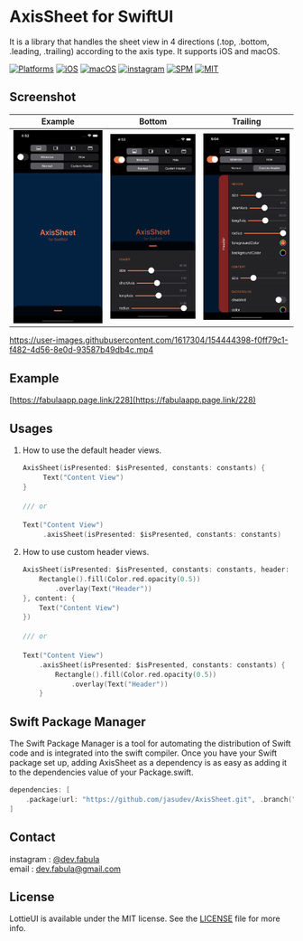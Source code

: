 # **AxisSheet for SwiftUI**
It is a library that handles the sheet view in 4 directions (.top, .bottom, .leading, .trailing) according to the axis type. It supports iOS and macOS.

[![Platforms](https://img.shields.io/badge/Platforms-iOS%20%7C%20macOS-blue?style=flat-square)](https://developer.apple.com/macOS)
[![iOS](https://img.shields.io/badge/iOS-14.0-blue.svg)](https://developer.apple.com/iOS)
[![macOS](https://img.shields.io/badge/macOS-11.0-blue.svg)](https://developer.apple.com/macOS)
[![instagram](https://img.shields.io/badge/instagram-@dev.fabula-orange.svg?style=flat-square)](https://www.instagram.com/dev.fabula)
[![SPM](https://img.shields.io/badge/SPM-compatible-red?style=flat-square)](https://developer.apple.com/documentation/swift_packages/package/)
[![MIT](https://img.shields.io/badge/licenses-MIT-red.svg)](https://opensource.org/licenses/MIT)  

## Screenshot
|Example|Bottom|Trailing|
|:---:|:---:|:---:|
|<img src="Markdown/AxisSheet.png">|<img src="Markdown/bottom.png">|<img src="Markdown/trailing.png">|

https://user-images.githubusercontent.com/1617304/154444398-f0ff79c1-f482-4d56-8e0d-93587b49db4c.mp4

## Example
[https://fabulaapp.page.link/228](https://fabulaapp.page.link/228)

## Usages
1. How to use the default header views.
    ```swift
    AxisSheet(isPresented: $isPresented, constants: constants) {
         Text("Content View")
    }
    
    /// or
    
    Text("Content View")
         .axisSheet(isPresented: $isPresented, constants: constants)
    ```
2. How to use custom header views.
    ```swift
    AxisSheet(isPresented: $isPresented, constants: constants, header: {
        Rectangle().fill(Color.red.opacity(0.5))
            .overlay(Text("Header"))
    }, content: {
        Text("Content View")
    })
    
    /// or
    
    Text("Content View")
        .axisSheet(isPresented: $isPresented, constants: constants) {
            Rectangle().fill(Color.red.opacity(0.5))
                .overlay(Text("Header"))
        }
    ```
## Swift Package Manager
The Swift Package Manager is a tool for automating the distribution of Swift code and is integrated into the swift compiler. Once you have your Swift package set up, adding AxisSheet as a dependency is as easy as adding it to the dependencies value of your Package.swift.

```swift
dependencies: [
    .package(url: "https://github.com/jasudev/AxisSheet.git", .branch("main"))
]
```

## Contact
instagram : [@dev.fabula](https://www.instagram.com/dev.fabula)  
email : [dev.fabula@gmail.com](mailto:dev.fabula@gmail.com)

## License
LottieUI is available under the MIT license. See the [LICENSE](LICENSE) file for more info.

